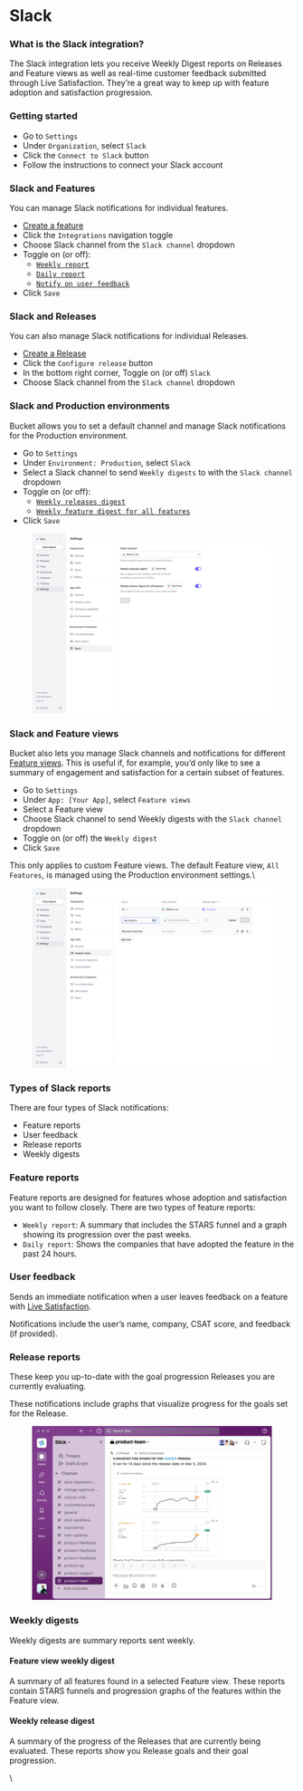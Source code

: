# Slack

### What is the Slack integration?

The Slack integration lets you receive Weekly Digest reports on Releases and Feature views as well as real-time customer feedback submitted through Live Satisfaction. They’re a great way to keep up with feature adoption and satisfaction progression.&#x20;

### Getting started

* Go to `Settings`
* Under `Organization`, select `Slack`
* Click the `Connect to Slack` button
* Follow the instructions to connect your Slack account

### Slack and Features

You can manage Slack notifications for individual features.

* [Create a feature](../product-handbook/create-your-first-feature.md)&#x20;
* Click the `Integrations` navigation toggle
* Choose Slack channel from the `Slack channel` dropdown
* Toggle on (or off):
  * [`Weekly report`](slack.md#feature-reports)
  * [`Daily report`](slack.md#feature-reports)
  * [`Notify on user feedback`](slack.md#user-feedback)
* Click `Save`

### Slack and Releases

You can also manage Slack notifications for individual Releases.

* [Create a Release](../product-handbook/create-your-first-release.md)&#x20;
* Click the `Configure release` button
* In the bottom right corner,  Toggle on (or off) `Slack`&#x20;
* Choose Slack channel from the `Slack channel` dropdown

### Slack and Production environments

Bucket allows you to set a default channel and manage Slack notifications for the Production environment.&#x20;

* Go to `Settings`
* Under `Environment: Production`, select `Slack`
* Select a Slack channel to send `Weekly digests` to with the `Slack channel` dropdown
* Toggle on (or off):
  * [`Weekly releases digest`](slack.md#weekly-release-digest)
  * [`Weekly feature digest for all features`](slack.md#feature-view-weekly-digest)
* Click `Save`

<figure><img src="../.gitbook/assets/Slack and Environments-min.png" alt=""><figcaption></figcaption></figure>

### Slack and Feature views

Bucket also lets you manage Slack channels and notifications for different [Feature views](https://bucket.co/glossary/feature-views). This is useful if, for example, you’d only like to see a summary of engagement and satisfaction for a certain subset of features.&#x20;

* Go to `Settings`
* Under `App: [Your App]`, select `Feature views`
* Select a Feature view
* Choose Slack channel to send Weekly digests with the `Slack channel` dropdown
* Toggle on (or off) the `Weekly digest`
* Click `Save`

This only applies to custom Feature views. The default Feature view, `All Features`, is managed using the Production environment settings.\


<figure><img src="../.gitbook/assets/Slack and Feature views-min.png" alt=""><figcaption></figcaption></figure>

### Types of Slack reports

There are four types of Slack notifications:

* Feature reports
* User feedback
* Release reports
* Weekly digests&#x20;

### Feature reports

Feature reports are designed for features whose adoption and satisfaction you want to follow closely. There are two types of feature reports:

* `Weekly report`: A summary that includes the STARS funnel and a graph showing its progression over the past weeks.
* `Daily report`: Shows the companies that have adopted the feature in the past 24 hours.

### User feedback

Sends an immediate notification when a user leaves feedback on a feature with [Live Satisfaction](../product-handbook/automated-feedback-changes.md).&#x20;

Notifications include the user’s name, company, CSAT score, and feedback (if provided).&#x20;

### Release reports

These keep you up-to-date with the goal progression Releases you are currently evaluating.&#x20;

These notifications include graphs that visualize progress for the goals set for the Release.

<figure><img src="../.gitbook/assets/Slack (with auto-layout)-min.png" alt=""><figcaption></figcaption></figure>

### Weekly digests

Weekly digests are summary reports sent weekly.

#### Feature view weekly digest

A summary of all features found in a selected Feature view. These reports contain STARS funnels and progression graphs of the features within the Feature view.

#### Weekly release digest

A summary of the progress of the Releases that are currently being evaluated. These reports show you Release goals and their goal progression.&#x20;

\
